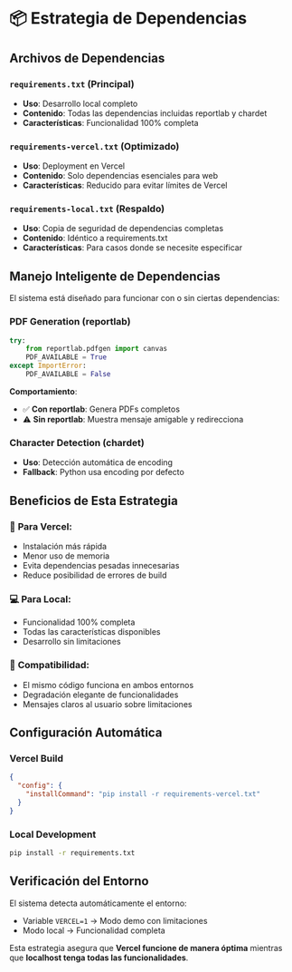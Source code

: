 # 📦 Estrategia de Dependencias

## Archivos de Dependencias

### `requirements.txt` (Principal)
- **Uso**: Desarrollo local completo
- **Contenido**: Todas las dependencias incluidas reportlab y chardet
- **Características**: Funcionalidad 100% completa

### `requirements-vercel.txt` (Optimizado)
- **Uso**: Deployment en Vercel
- **Contenido**: Solo dependencias esenciales para web
- **Características**: Reducido para evitar límites de Vercel

### `requirements-local.txt` (Respaldo)
- **Uso**: Copia de seguridad de dependencias completas
- **Contenido**: Idéntico a requirements.txt
- **Características**: Para casos donde se necesite especificar

## Manejo Inteligente de Dependencias

El sistema está diseñado para funcionar con o sin ciertas dependencias:

### PDF Generation (reportlab)
```python
try:
    from reportlab.pdfgen import canvas
    PDF_AVAILABLE = True
except ImportError:
    PDF_AVAILABLE = False
```

**Comportamiento**:
- ✅ **Con reportlab**: Genera PDFs completos
- ⚠️ **Sin reportlab**: Muestra mensaje amigable y redirecciona

### Character Detection (chardet)
- **Uso**: Detección automática de encoding
- **Fallback**: Python usa encoding por defecto

## Beneficios de Esta Estrategia

### 🚀 **Para Vercel**:
- Instalación más rápida
- Menor uso de memoria
- Evita dependencias pesadas innecesarias
- Reduce posibilidad de errores de build

### 💻 **Para Local**:
- Funcionalidad 100% completa
- Todas las características disponibles
- Desarrollo sin limitaciones

### 🔄 **Compatibilidad**:
- El mismo código funciona en ambos entornos
- Degradación elegante de funcionalidades
- Mensajes claros al usuario sobre limitaciones

## Configuración Automática

### Vercel Build
```json
{
  "config": {
    "installCommand": "pip install -r requirements-vercel.txt"
  }
}
```

### Local Development
```bash
pip install -r requirements.txt
```

## Verificación del Entorno

El sistema detecta automáticamente el entorno:
- Variable `VERCEL=1` → Modo demo con limitaciones
- Modo local → Funcionalidad completa

Esta estrategia asegura que **Vercel funcione de manera óptima** mientras que **localhost tenga todas las funcionalidades**.
